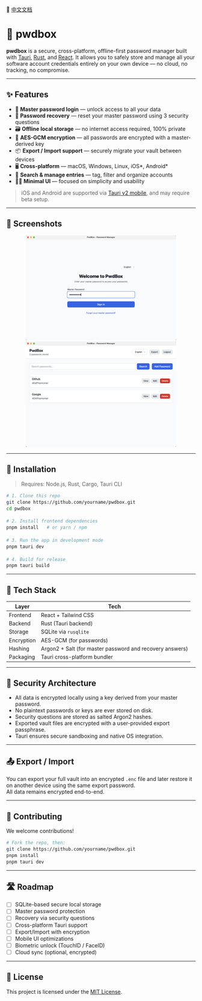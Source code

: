 📘 [中文文档](./README.zh-CN.md)

# 🔐 pwdbox

**pwdbox** is a secure, cross-platform, offline-first password manager built with [Tauri](https://tauri.app/), [Rust](https://www.rust-lang.org/), and [React](https://react.dev/). It allows you to safely store and manage all your software account credentials entirely on your own device — no cloud, no tracking, no compromise.

---

## ✨ Features

- 🔑 **Master password login** — unlock access to all your data
- 🧠 **Password recovery** — reset your master password using 3 security questions
- 🗃️ **Offline local storage** — no internet access required, 100% private
- 🔐 **AES-GCM encryption** — all passwords are encrypted with a master-derived key
- 📦 **Export / Import support** — securely migrate your vault between devices
- 🖥️ **Cross-platform** — macOS, Windows, Linux, iOS*, Android*
- 🧩 **Search & manage entries** — tag, filter and organize accounts
- 🧘‍♀️ **Minimal UI** — focused on simplicity and usability

> iOS and Android are supported via [Tauri v2 mobile](https://tauri.app/v2/guides/platforms/mobile/), and may require beta setup.

---

## 📸 Screenshots

<!-- Replace with actual images once UI is built -->
<p align="center">
  <img src="docs/screenshot-login.png" width="400" alt="Login Screen" />
  <img src="docs/screenshot-dashboard.png" width="400" alt="Dashboard" />
</p>

---

## 🔧 Installation

> Requires: Node.js, Rust, Cargo, Tauri CLI

```bash
# 1. Clone this repo
git clone https://github.com/yourname/pwdbox.git
cd pwdbox

# 2. Install frontend dependencies
pnpm install   # or yarn / npm

# 3. Run the app in development mode
pnpm tauri dev

# 4. Build for release
pnpm tauri build
```
---


## 🧱 Tech Stack

| Layer     | Tech                                                  |
|-----------|-------------------------------------------------------|
| Frontend  | React + Tailwind CSS                                  |
| Backend   | Rust (Tauri backend)                                  |
| Storage   | SQLite via `rusqlite`                                 |
| Encryption| AES-GCM (for passwords)                               |
| Hashing   | Argon2 + Salt (for master password and recovery answers) |
| Packaging | Tauri cross-platform bundler                          |

---

## 🔐 Security Architecture

- All data is encrypted locally using a key derived from your master password.
- No plaintext passwords or keys are ever stored on disk.
- Security questions are stored as salted Argon2 hashes.
- Exported vault files are encrypted with a user-provided export passphrase.
- Tauri ensures secure sandboxing and native OS integration.

---

## 📤 Export / Import

You can export your full vault into an encrypted `.enc` file and later restore it on another device using the same export password.  
All data remains encrypted end-to-end.

---

## 🤝 Contributing

We welcome contributions!

```bash
# Fork the repo, then:
git clone https://github.com/yourname/pwdbox.git
pnpm install
pnpm tauri dev
```
---
## 🛣️ Roadmap

- [ ] SQLite-based secure local storage  
- [ ] Master password protection  
- [ ] Recovery via security questions  
- [ ] Cross-platform Tauri support  
- [ ] Export/Import with encryption  
- [ ] Mobile UI optimizations  
- [ ] Biometric unlock (TouchID / FaceID)  
- [ ] Cloud sync (optional, encrypted)

---

## 📄 License

This project is licensed under the [MIT License](LICENSE).



